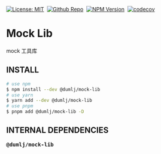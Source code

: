 <!-- This file is dynamically generated. please edit in __readme__ -->

[![License: MIT](https://img.shields.io/badge/License-MIT-yellow.svg)](https://opensource.org/licenses/MIT)&nbsp;
[![Github Repo](https://img.shields.io/badge/GITHUB-REPO-0?logo=github)](https://github.com/dumlj/dumlj-build/tree/main/@lib/mock-lib)&nbsp;
<a href="https://www.npmjs.com/package/@dumlj/mock-lib"><picture><source srcset="https://badge.fury.io/js/@dumlj%2Fmock-lib.svg"><img src="https://img.shields.io/badge/NPM-Unpublished-e74c3c" alt="NPM Version"></picture></a>&nbsp;
[![codecov](https://codecov.io/gh/dumlj/dumlj-build/graph/badge.svg?token=ELV5W1H0C0)](https://codecov.io/gh/dumlj/dumlj-build)&nbsp;

# Mock Lib

mock 工具库

## INSTALL

```bash
# use npm
$ npm install --dev @dumlj/mock-lib
# use yarn
$ yarn add --dev @dumlj/mock-lib
# use pnpm
$ pnpm add @dumlj/mock-lib -D
```

## INTERNAL DEPENDENCIES

<pre>
<b>@dumlj/mock-lib</b>

</pre>
